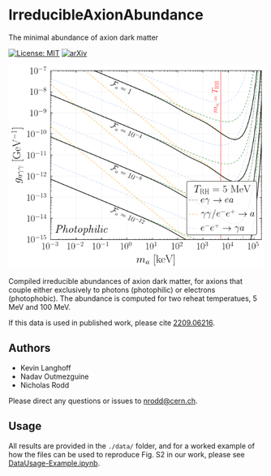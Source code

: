 # IrreducibleAxionAbundance
The minimal abundance of axion dark matter

[![License: MIT](https://img.shields.io/badge/License-MIT-yellow.svg)](https://opensource.org/licenses/MIT)
[![arXiv](https://img.shields.io/badge/arXiv-2209.06216%20-green.svg)](https://arxiv.org/abs/2209.06216)

![Fa-philic](https://github.com/nickrodd/IrreducibleAxionAbundance/blob/main/data/Fa-philic.png "Irreducible Axion Abundance for Photophilic Axions")

Compiled irreducible abundances of axion dark matter, for axions that couple either exclusively to photons (photophilic) or electrons (photophobic). The abundance is computed for two reheat temperatues, 5 MeV and 100 MeV.

If this data is used in published work, please cite [2209.06216](https://arxiv.org/abs/2209.06216).

## Authors

- Kevin Langhoff
- Nadav Outmezguine
- Nicholas Rodd

Please direct any questions or issues to nrodd@cern.ch.

## Usage

All results are provided in the `./data/` folder, and for a worked example of how the files can be used to reproduce Fig. S2 in our work, please see [DataUsage-Example.ipynb](https://github.com/nickrodd/IrreducibleAxionAbundance/blob/main/DataUsage-Example.ipynb).
